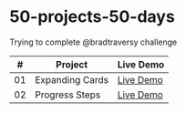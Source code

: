 # 50-projects-50-days

Trying to complete @bradtraversy challenge


|  #  | Project                                                                                                                     | Live Demo                                                                         |
| :-: | --------------------------------------------------------------------------------------------------------------------------- | --------------------------------------------------------------------------------- |
| 01  | Expanding Cards                             | [Live Demo](https://mlorente13.github.io/50-projects-50-days/Expanding_20Cards/)               |
| 02  | Progress Steps                               | [Live Demo](https://mlorente13.github.io/50-projects-50-days/Progress_Steps/)                |